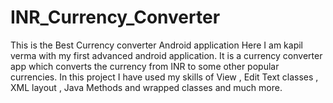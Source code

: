 # INR_Currency_Converter
This is the Best Currency converter Android application
Here I am kapil verma with my first advanced android application.
It is a currency converter app which converts the currency from INR to some other popular currencies.
In this project I have used my skills of View , Edit Text classes , XML layout , Java Methods and wrapped classes and much more.
